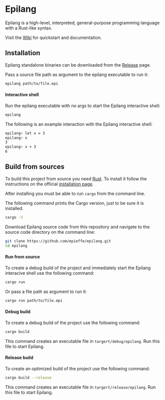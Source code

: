 # Epilang
Epilang is a high-level, interpreted, general-purpose programming language with a Rust-like syntax.

Visit the [Wiki](https://github.com/epieffe/epilang/wiki) for quickstart and documentation.

## Installation
Epilang standalone binaries can be downloaded from the [Release](https://github.com/epieffe/epilang/releases) page.

Pass a source file path as argument to the epilang executable to run it:
```bash
epilang path/to/file.epi
```
#### Interactive shell
Run the epilang executable with no args to start the Epilang interactive shell:
```bash
epilang
```
The following is an example interaction with the Epilang interactive shell:
```bash
epilang> let x = 3
epilang> x
3
epilang> x + 3
6
```

## Build from sources
To build this project from source you need [Rust](https://www.rust-lang.org/). To install it follow the instructions on the official [installation page](https://www.rust-lang.org/tools/install).

After installing you must be able to run `cargo` from the command line.

The following command prints the Cargo version, just to be sure it is installed.
```bash
cargo -V
```

Download Epilang source code from this repository and navigate to the source code directory on the command line:
```bash
git clone https://github.com/epieffe/epilang.git
cd epilang
```

#### Run from source
To create a debug build of the project and immediately start the Epilang interacive shell use the following command:
``` bash
cargo run
```

Or pass a file path as argument to run it:
``` bash
cargo run path/to/file.epi
```

#### Debug build
To create a debug build of the project use the following command:
```bash
cargo build
```
This command creates an executable file in `targert/debug/epilang`. Run this file to start Epilang.

#### Release build
To create an optimized build of the project use the following command:
```bash
cargo build --release
```
This command creates an executable file in `targert/release/epilang`. Run this file to start Epilang.
